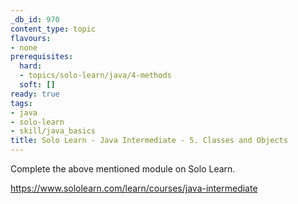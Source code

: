```yaml
---
_db_id: 970
content_type: topic
flavours:
- none
prerequisites:
  hard:
  - topics/solo-learn/java/4-methods
  soft: []
ready: true
tags:
- java
- solo-learn
- skill/java_basics
title: Solo Learn - Java Intermediate - 5. Classes and Objects
---
```


Complete the above mentioned module on Solo Learn.

https://www.sololearn.com/learn/courses/java-intermediate